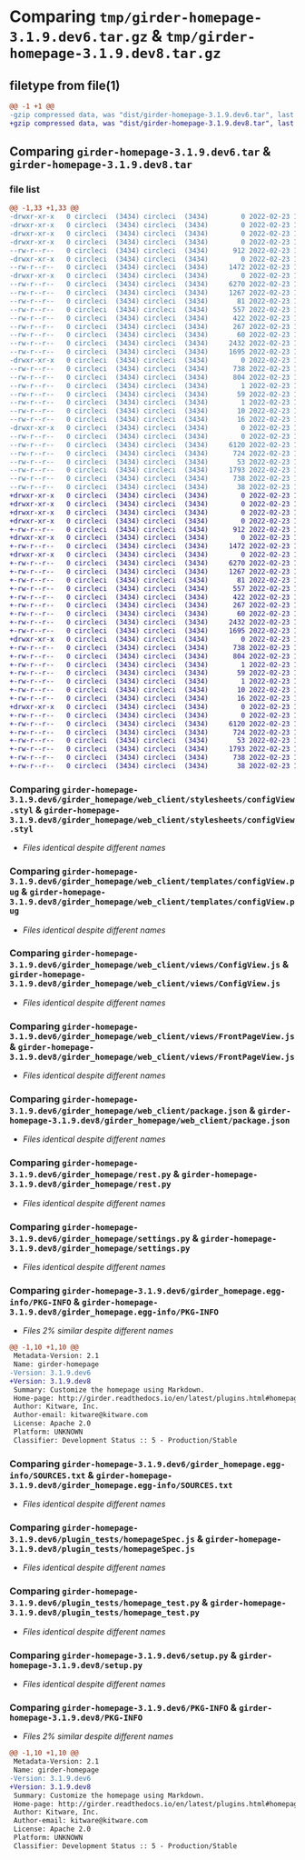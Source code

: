 # Comparing `tmp/girder-homepage-3.1.9.dev6.tar.gz` & `tmp/girder-homepage-3.1.9.dev8.tar.gz`

## filetype from file(1)

```diff
@@ -1 +1 @@
-gzip compressed data, was "dist/girder-homepage-3.1.9.dev6.tar", last modified: Wed Feb 23 16:09:47 2022, max compression
+gzip compressed data, was "dist/girder-homepage-3.1.9.dev8.tar", last modified: Wed Feb 23 17:41:48 2022, max compression
```

## Comparing `girder-homepage-3.1.9.dev6.tar` & `girder-homepage-3.1.9.dev8.tar`

### file list

```diff
@@ -1,33 +1,33 @@
-drwxr-xr-x   0 circleci  (3434) circleci  (3434)        0 2022-02-23 16:09:47.000000 girder-homepage-3.1.9.dev6/
-drwxr-xr-x   0 circleci  (3434) circleci  (3434)        0 2022-02-23 16:09:47.000000 girder-homepage-3.1.9.dev6/girder_homepage/
-drwxr-xr-x   0 circleci  (3434) circleci  (3434)        0 2022-02-23 16:09:47.000000 girder-homepage-3.1.9.dev6/girder_homepage/web_client/
-drwxr-xr-x   0 circleci  (3434) circleci  (3434)        0 2022-02-23 16:09:47.000000 girder-homepage-3.1.9.dev6/girder_homepage/web_client/stylesheets/
--rw-r--r--   0 circleci  (3434) circleci  (3434)      912 2022-02-23 16:09:15.000000 girder-homepage-3.1.9.dev6/girder_homepage/web_client/stylesheets/configView.styl
-drwxr-xr-x   0 circleci  (3434) circleci  (3434)        0 2022-02-23 16:09:47.000000 girder-homepage-3.1.9.dev6/girder_homepage/web_client/templates/
--rw-r--r--   0 circleci  (3434) circleci  (3434)     1472 2022-02-23 16:09:15.000000 girder-homepage-3.1.9.dev6/girder_homepage/web_client/templates/configView.pug
-drwxr-xr-x   0 circleci  (3434) circleci  (3434)        0 2022-02-23 16:09:47.000000 girder-homepage-3.1.9.dev6/girder_homepage/web_client/views/
--rw-r--r--   0 circleci  (3434) circleci  (3434)     6270 2022-02-23 16:09:15.000000 girder-homepage-3.1.9.dev6/girder_homepage/web_client/views/ConfigView.js
--rw-r--r--   0 circleci  (3434) circleci  (3434)     1267 2022-02-23 16:09:15.000000 girder-homepage-3.1.9.dev6/girder_homepage/web_client/views/FrontPageView.js
--rw-r--r--   0 circleci  (3434) circleci  (3434)       81 2022-02-23 16:09:15.000000 girder-homepage-3.1.9.dev6/girder_homepage/web_client/main.js
--rw-r--r--   0 circleci  (3434) circleci  (3434)      557 2022-02-23 16:09:15.000000 girder-homepage-3.1.9.dev6/girder_homepage/web_client/package.json
--rw-r--r--   0 circleci  (3434) circleci  (3434)      422 2022-02-23 16:09:15.000000 girder-homepage-3.1.9.dev6/girder_homepage/web_client/routes.js
--rw-r--r--   0 circleci  (3434) circleci  (3434)      267 2022-02-23 16:09:15.000000 girder-homepage-3.1.9.dev6/girder_homepage/__init__.py
--rw-r--r--   0 circleci  (3434) circleci  (3434)       60 2022-02-23 16:09:15.000000 girder-homepage-3.1.9.dev6/girder_homepage/constants.py
--rw-r--r--   0 circleci  (3434) circleci  (3434)     2432 2022-02-23 16:09:15.000000 girder-homepage-3.1.9.dev6/girder_homepage/rest.py
--rw-r--r--   0 circleci  (3434) circleci  (3434)     1695 2022-02-23 16:09:15.000000 girder-homepage-3.1.9.dev6/girder_homepage/settings.py
-drwxr-xr-x   0 circleci  (3434) circleci  (3434)        0 2022-02-23 16:09:47.000000 girder-homepage-3.1.9.dev6/girder_homepage.egg-info/
--rw-r--r--   0 circleci  (3434) circleci  (3434)      738 2022-02-23 16:09:47.000000 girder-homepage-3.1.9.dev6/girder_homepage.egg-info/PKG-INFO
--rw-r--r--   0 circleci  (3434) circleci  (3434)      804 2022-02-23 16:09:47.000000 girder-homepage-3.1.9.dev6/girder_homepage.egg-info/SOURCES.txt
--rw-r--r--   0 circleci  (3434) circleci  (3434)        1 2022-02-23 16:09:47.000000 girder-homepage-3.1.9.dev6/girder_homepage.egg-info/dependency_links.txt
--rw-r--r--   0 circleci  (3434) circleci  (3434)       59 2022-02-23 16:09:47.000000 girder-homepage-3.1.9.dev6/girder_homepage.egg-info/entry_points.txt
--rw-r--r--   0 circleci  (3434) circleci  (3434)        1 2022-02-23 16:09:47.000000 girder-homepage-3.1.9.dev6/girder_homepage.egg-info/not-zip-safe
--rw-r--r--   0 circleci  (3434) circleci  (3434)       10 2022-02-23 16:09:47.000000 girder-homepage-3.1.9.dev6/girder_homepage.egg-info/requires.txt
--rw-r--r--   0 circleci  (3434) circleci  (3434)       16 2022-02-23 16:09:47.000000 girder-homepage-3.1.9.dev6/girder_homepage.egg-info/top_level.txt
-drwxr-xr-x   0 circleci  (3434) circleci  (3434)        0 2022-02-23 16:09:47.000000 girder-homepage-3.1.9.dev6/plugin_tests/
--rw-r--r--   0 circleci  (3434) circleci  (3434)        0 2022-02-23 16:09:15.000000 girder-homepage-3.1.9.dev6/plugin_tests/__init__.py
--rw-r--r--   0 circleci  (3434) circleci  (3434)     6120 2022-02-23 16:09:15.000000 girder-homepage-3.1.9.dev6/plugin_tests/homepageSpec.js
--rw-r--r--   0 circleci  (3434) circleci  (3434)      724 2022-02-23 16:09:15.000000 girder-homepage-3.1.9.dev6/plugin_tests/homepage_test.py
--rw-r--r--   0 circleci  (3434) circleci  (3434)       53 2022-02-23 16:09:15.000000 girder-homepage-3.1.9.dev6/plugin.cmake
--rw-r--r--   0 circleci  (3434) circleci  (3434)     1793 2022-02-23 16:09:15.000000 girder-homepage-3.1.9.dev6/setup.py
--rw-r--r--   0 circleci  (3434) circleci  (3434)      738 2022-02-23 16:09:47.000000 girder-homepage-3.1.9.dev6/PKG-INFO
--rw-r--r--   0 circleci  (3434) circleci  (3434)       38 2022-02-23 16:09:47.000000 girder-homepage-3.1.9.dev6/setup.cfg
+drwxr-xr-x   0 circleci  (3434) circleci  (3434)        0 2022-02-23 17:41:48.000000 girder-homepage-3.1.9.dev8/
+drwxr-xr-x   0 circleci  (3434) circleci  (3434)        0 2022-02-23 17:41:48.000000 girder-homepage-3.1.9.dev8/girder_homepage/
+drwxr-xr-x   0 circleci  (3434) circleci  (3434)        0 2022-02-23 17:41:48.000000 girder-homepage-3.1.9.dev8/girder_homepage/web_client/
+drwxr-xr-x   0 circleci  (3434) circleci  (3434)        0 2022-02-23 17:41:48.000000 girder-homepage-3.1.9.dev8/girder_homepage/web_client/stylesheets/
+-rw-r--r--   0 circleci  (3434) circleci  (3434)      912 2022-02-23 17:41:16.000000 girder-homepage-3.1.9.dev8/girder_homepage/web_client/stylesheets/configView.styl
+drwxr-xr-x   0 circleci  (3434) circleci  (3434)        0 2022-02-23 17:41:48.000000 girder-homepage-3.1.9.dev8/girder_homepage/web_client/templates/
+-rw-r--r--   0 circleci  (3434) circleci  (3434)     1472 2022-02-23 17:41:16.000000 girder-homepage-3.1.9.dev8/girder_homepage/web_client/templates/configView.pug
+drwxr-xr-x   0 circleci  (3434) circleci  (3434)        0 2022-02-23 17:41:48.000000 girder-homepage-3.1.9.dev8/girder_homepage/web_client/views/
+-rw-r--r--   0 circleci  (3434) circleci  (3434)     6270 2022-02-23 17:41:16.000000 girder-homepage-3.1.9.dev8/girder_homepage/web_client/views/ConfigView.js
+-rw-r--r--   0 circleci  (3434) circleci  (3434)     1267 2022-02-23 17:41:16.000000 girder-homepage-3.1.9.dev8/girder_homepage/web_client/views/FrontPageView.js
+-rw-r--r--   0 circleci  (3434) circleci  (3434)       81 2022-02-23 17:41:16.000000 girder-homepage-3.1.9.dev8/girder_homepage/web_client/main.js
+-rw-r--r--   0 circleci  (3434) circleci  (3434)      557 2022-02-23 17:41:16.000000 girder-homepage-3.1.9.dev8/girder_homepage/web_client/package.json
+-rw-r--r--   0 circleci  (3434) circleci  (3434)      422 2022-02-23 17:41:16.000000 girder-homepage-3.1.9.dev8/girder_homepage/web_client/routes.js
+-rw-r--r--   0 circleci  (3434) circleci  (3434)      267 2022-02-23 17:41:16.000000 girder-homepage-3.1.9.dev8/girder_homepage/__init__.py
+-rw-r--r--   0 circleci  (3434) circleci  (3434)       60 2022-02-23 17:41:16.000000 girder-homepage-3.1.9.dev8/girder_homepage/constants.py
+-rw-r--r--   0 circleci  (3434) circleci  (3434)     2432 2022-02-23 17:41:16.000000 girder-homepage-3.1.9.dev8/girder_homepage/rest.py
+-rw-r--r--   0 circleci  (3434) circleci  (3434)     1695 2022-02-23 17:41:16.000000 girder-homepage-3.1.9.dev8/girder_homepage/settings.py
+drwxr-xr-x   0 circleci  (3434) circleci  (3434)        0 2022-02-23 17:41:48.000000 girder-homepage-3.1.9.dev8/girder_homepage.egg-info/
+-rw-r--r--   0 circleci  (3434) circleci  (3434)      738 2022-02-23 17:41:47.000000 girder-homepage-3.1.9.dev8/girder_homepage.egg-info/PKG-INFO
+-rw-r--r--   0 circleci  (3434) circleci  (3434)      804 2022-02-23 17:41:48.000000 girder-homepage-3.1.9.dev8/girder_homepage.egg-info/SOURCES.txt
+-rw-r--r--   0 circleci  (3434) circleci  (3434)        1 2022-02-23 17:41:47.000000 girder-homepage-3.1.9.dev8/girder_homepage.egg-info/dependency_links.txt
+-rw-r--r--   0 circleci  (3434) circleci  (3434)       59 2022-02-23 17:41:47.000000 girder-homepage-3.1.9.dev8/girder_homepage.egg-info/entry_points.txt
+-rw-r--r--   0 circleci  (3434) circleci  (3434)        1 2022-02-23 17:41:47.000000 girder-homepage-3.1.9.dev8/girder_homepage.egg-info/not-zip-safe
+-rw-r--r--   0 circleci  (3434) circleci  (3434)       10 2022-02-23 17:41:47.000000 girder-homepage-3.1.9.dev8/girder_homepage.egg-info/requires.txt
+-rw-r--r--   0 circleci  (3434) circleci  (3434)       16 2022-02-23 17:41:47.000000 girder-homepage-3.1.9.dev8/girder_homepage.egg-info/top_level.txt
+drwxr-xr-x   0 circleci  (3434) circleci  (3434)        0 2022-02-23 17:41:48.000000 girder-homepage-3.1.9.dev8/plugin_tests/
+-rw-r--r--   0 circleci  (3434) circleci  (3434)        0 2022-02-23 17:41:16.000000 girder-homepage-3.1.9.dev8/plugin_tests/__init__.py
+-rw-r--r--   0 circleci  (3434) circleci  (3434)     6120 2022-02-23 17:41:16.000000 girder-homepage-3.1.9.dev8/plugin_tests/homepageSpec.js
+-rw-r--r--   0 circleci  (3434) circleci  (3434)      724 2022-02-23 17:41:16.000000 girder-homepage-3.1.9.dev8/plugin_tests/homepage_test.py
+-rw-r--r--   0 circleci  (3434) circleci  (3434)       53 2022-02-23 17:41:16.000000 girder-homepage-3.1.9.dev8/plugin.cmake
+-rw-r--r--   0 circleci  (3434) circleci  (3434)     1793 2022-02-23 17:41:16.000000 girder-homepage-3.1.9.dev8/setup.py
+-rw-r--r--   0 circleci  (3434) circleci  (3434)      738 2022-02-23 17:41:48.000000 girder-homepage-3.1.9.dev8/PKG-INFO
+-rw-r--r--   0 circleci  (3434) circleci  (3434)       38 2022-02-23 17:41:48.000000 girder-homepage-3.1.9.dev8/setup.cfg
```

### Comparing `girder-homepage-3.1.9.dev6/girder_homepage/web_client/stylesheets/configView.styl` & `girder-homepage-3.1.9.dev8/girder_homepage/web_client/stylesheets/configView.styl`

 * *Files identical despite different names*

### Comparing `girder-homepage-3.1.9.dev6/girder_homepage/web_client/templates/configView.pug` & `girder-homepage-3.1.9.dev8/girder_homepage/web_client/templates/configView.pug`

 * *Files identical despite different names*

### Comparing `girder-homepage-3.1.9.dev6/girder_homepage/web_client/views/ConfigView.js` & `girder-homepage-3.1.9.dev8/girder_homepage/web_client/views/ConfigView.js`

 * *Files identical despite different names*

### Comparing `girder-homepage-3.1.9.dev6/girder_homepage/web_client/views/FrontPageView.js` & `girder-homepage-3.1.9.dev8/girder_homepage/web_client/views/FrontPageView.js`

 * *Files identical despite different names*

### Comparing `girder-homepage-3.1.9.dev6/girder_homepage/web_client/package.json` & `girder-homepage-3.1.9.dev8/girder_homepage/web_client/package.json`

 * *Files identical despite different names*

### Comparing `girder-homepage-3.1.9.dev6/girder_homepage/rest.py` & `girder-homepage-3.1.9.dev8/girder_homepage/rest.py`

 * *Files identical despite different names*

### Comparing `girder-homepage-3.1.9.dev6/girder_homepage/settings.py` & `girder-homepage-3.1.9.dev8/girder_homepage/settings.py`

 * *Files identical despite different names*

### Comparing `girder-homepage-3.1.9.dev6/girder_homepage.egg-info/PKG-INFO` & `girder-homepage-3.1.9.dev8/girder_homepage.egg-info/PKG-INFO`

 * *Files 2% similar despite different names*

```diff
@@ -1,10 +1,10 @@
 Metadata-Version: 2.1
 Name: girder-homepage
-Version: 3.1.9.dev6
+Version: 3.1.9.dev8
 Summary: Customize the homepage using Markdown.
 Home-page: http://girder.readthedocs.io/en/latest/plugins.html#homepage
 Author: Kitware, Inc.
 Author-email: kitware@kitware.com
 License: Apache 2.0
 Platform: UNKNOWN
 Classifier: Development Status :: 5 - Production/Stable
```

### Comparing `girder-homepage-3.1.9.dev6/girder_homepage.egg-info/SOURCES.txt` & `girder-homepage-3.1.9.dev8/girder_homepage.egg-info/SOURCES.txt`

 * *Files identical despite different names*

### Comparing `girder-homepage-3.1.9.dev6/plugin_tests/homepageSpec.js` & `girder-homepage-3.1.9.dev8/plugin_tests/homepageSpec.js`

 * *Files identical despite different names*

### Comparing `girder-homepage-3.1.9.dev6/plugin_tests/homepage_test.py` & `girder-homepage-3.1.9.dev8/plugin_tests/homepage_test.py`

 * *Files identical despite different names*

### Comparing `girder-homepage-3.1.9.dev6/setup.py` & `girder-homepage-3.1.9.dev8/setup.py`

 * *Files identical despite different names*

### Comparing `girder-homepage-3.1.9.dev6/PKG-INFO` & `girder-homepage-3.1.9.dev8/PKG-INFO`

 * *Files 2% similar despite different names*

```diff
@@ -1,10 +1,10 @@
 Metadata-Version: 2.1
 Name: girder-homepage
-Version: 3.1.9.dev6
+Version: 3.1.9.dev8
 Summary: Customize the homepage using Markdown.
 Home-page: http://girder.readthedocs.io/en/latest/plugins.html#homepage
 Author: Kitware, Inc.
 Author-email: kitware@kitware.com
 License: Apache 2.0
 Platform: UNKNOWN
 Classifier: Development Status :: 5 - Production/Stable
```

